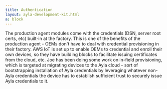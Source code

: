 ```yaml
---
title: Authentication
layout: ayla-development-kit.html
a: block
---
```


 The production agent modules come with the credentials (DSN, server root certs, etc) built-in at the factory. This is one of the benefits of the production agent - OEMs don't have to deal with credential provisioning in their factory. AWS IoT is set up to enable OEMs to credential and enroll their own devices, so they have building blocks to facilitate issuing certificates from the cloud, etc. Joe has been doing some work on in-field provisioning, which is targeted at migrating devices to the Ayla cloud - sort of bootstrapping installation of Ayla credentials by leveraging whatever non-Ayla credentials the device has to establish sufficient trust to securely issue Ayla credentials to it.